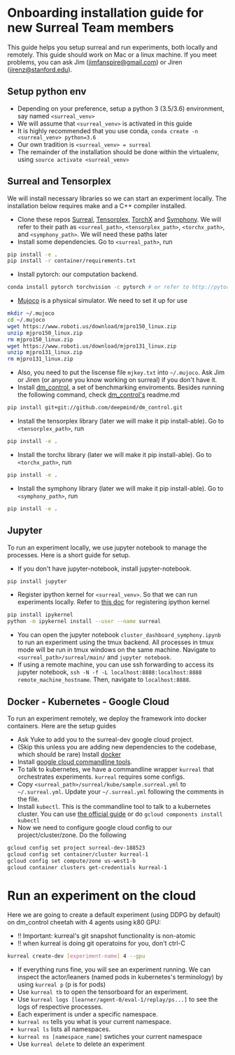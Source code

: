 # Onboarding installation guide for new Surreal Team members
This guide helps you setup surreal and run experiments, both locally and remotely. This guide should work on Mac or a linux machine. If you meet problems, you can ask Jim (jimfanspire@gmail.com) or Jiren (jirenz@stanford.edu).

## Setup python env
* Depending on your preference, setup a python 3 (3.5/3.6) environment, say named `<surreal_venv>`
* We will assume that `<surreal_venv>` is activated in this guide
* It is highly recommended that you use conda, `conda create -n <surreal_venv> python=3.6`
* Our own tradition is `<surreal_venv> = surreal`
* The remainder of the installation should be done within the virtualenv, using `source activate <surreal_venv>`

## Surreal and Tensorplex 
We will install necessary libraries so we can start an experiment locally. The installation below requires make and a C++ compiler installed.
* Clone these repos [Surreal](https://github.com/SurrealAI/Surreal), [Tensorplex](https://github.com/SurrealAI/Tensorplex), [TorchX](https://github.com/SurrealAI/TorchX) and [Symphony](https://github.com/SurrealAI/symphony). We will refer to their path as `<surreal_path>`, `<tensorplex_path>`, `<torchx_path>`, and `<symphony_path>`. We will need these paths later
* Install some dependencies. Go to `<surreal_path>`, run
```bash
pip install -e .
pip install -r container/requirements.txt
```
* Install pytorch: our computation backend. 
```bash
conda install pytorch torchvision -c pytorch # or refer to http://pytorch.org
```
* [Mujoco](http://www.mujoco.org) is a physical simulator. We need to set it up for use
```bash
mkdir ~/.mujoco
cd ~/.mujoco
wget https://www.roboti.us/download/mjpro150_linux.zip
unzip mjpro150_linux.zip
rm mjpro150_linux.zip
wget https://www.roboti.us/download/mjpro131_linux.zip
unzip mjpro131_linux.zip
rm mjpro131_linux.zip
```
* Also, you need to put the liscense file `mjkey.txt` into `~/.mujoco`. Ask Jim or Jiren (or anyone you know working on surreal) if you don't have it.
* Install [dm_control](https://github.com/deepmind/dm_control), a set of benchmarking enviroments. Besides running the following command, check [dm_control's](https://github.com/deepmind/dm_control) readme.md 
```bash
pip install git+git://github.com/deepmind/dm_control.git
```
* Install the tensorplex library (later we will make it pip install-able). Go to `<tensorplex_path>`, run
```bash
pip install -e .
```
* Install the torchx library (later we will make it pip install-able). Go to `<torchx_path>`, run
```bash
pip install -e .
```
* Install the symphony library (later we will make it pip install-able). Go to `<symphony_path>`, run
```bash
pip install -e .
```

## Jupyter
To run an experiment locally, we use jupyter notebook to manage the processes. Here is a short guide for setup.
* If you don't have jupyter-notebook, install jupyter-notebook.
```bash
pip install jupyter
```
* Register ipython kernel for `<surreal_venv>`. So that we can run experiments locally. Refer to [this doc](http://ipython.readthedocs.io/en/stable/install/kernel_install.html) for registering ipython kernel
```bash
pip install ipykernel
python -m ipykernel install --user --name surreal
```
* You can open the jupyter notebook `cluster_dashboard_symphony.ipynb` to run an experiment using the tmux backend. All processes in tmux mode will be run in tmux windows on the same machine. Navigate to `<surreal_path>/surreal/main/` and `jupyter notebook`.
* If using a remote machine, you can use ssh forwarding to access its jupyter notebook, `ssh -N -f -L localhost:8888:localhost:8888 remote_machine_hostname`.  Then, navigate to `localhost:8888`.

## Docker - Kubernetes - Google Cloud
To run an experiment remotely, we deploy the framework into docker containers. Here are the setup guides
* Ask Yuke to add you to the surreal-dev google cloud project.
* (Skip this unless you are adding new dependencies to the codebase, which should be rare) Install [docker](https://www.docker.com)
* Install [google cloud commandline tools](https://cloud.google.com/sdk/). 
* To talk to kubernetes, we have a commandline wrapper `kurreal` that orchestrates experiments. `kurreal` requires some configs.
* Copy `<surreal_path>/surreal/kube/sample.surreal.yml` to `~/.surreal.yml`. Update your `~/.surreal.yml` following the comments in the file.
* Install `kubectl`. This is the commandline tool to talk to a kubernetes cluster. You can use [the official guide](https://kubernetes.io/docs/tasks/tools/install-kubectl/) or do `gcloud components install kubectl`
* Now we need to configure google cloud config to our project/cluster/zone. Do the following
```bash
gcloud config set project surreal-dev-188523
gcloud config set container/cluster kurreal-1
gcloud config set compute/zone us-west1-b
gcloud container clusters get-credentials kurreal-1
```

# Run an experiment on the cloud
Here we are going to create a default experiment (using DDPG by default) on dm_control cheetah with 4 agents using k80 GPU:  
* !! Important: kurreal's git snapshot functionality is non-atomic  
* !! when kurreal is doing git operatoins for you, don't ctrl-C 
```bash
kurreal create-dev [experiment-name] 4 --gpu
```
* If everything runs fine, you will see an experiment running. We can inspect the actor/leaners (named pods in kubernetes's terminology) by using `kurreal p` (p is for pods)
* Use `kurreal tb` to open the tensorboard for an experiment.
* Use `kurreal logs [learner/agent-0/eval-1/replay/ps...]` to see the logs of respective processes.
* Each experiment is under a specific namespace. 
* `kurreal ns` tells you what is your current namespace.
* `kurreal ls` lists all namespaces.
* `kurreal ns [namespace_name]` swtiches your current namespace
* Use `kurreal delete` to delete an experiment


